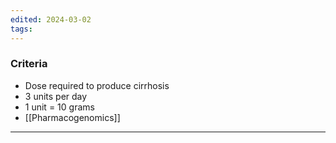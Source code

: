 ```yaml
---
edited: 2024-03-02
tags:
---
```

### Criteria
- Dose required to produce cirrhosis
- 3 units per day
- 1 unit = 10 grams
- [[Pharmacogenomics]] 
---
